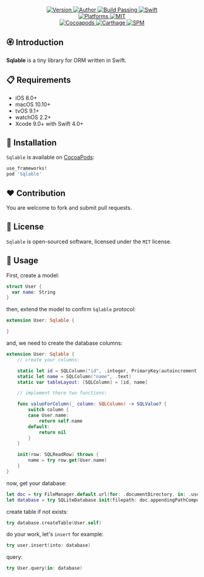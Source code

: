 
<p align="center">
  <!-- <img src="./Assets/Sqlable.png" alt="Sqlable"> -->
  <br/><a href="https://cocoapods.org/pods/Sqlable">
  <img alt="Version" src="https://img.shields.io/badge/version-1.0.0-brightgreen.svg">
  <img alt="Author" src="https://img.shields.io/badge/author-Meniny-blue.svg">
  <img alt="Build Passing" src="https://img.shields.io/badge/build-passing-brightgreen.svg">
  <img alt="Swift" src="https://img.shields.io/badge/swift-4.0%2B-orange.svg">
  <br/>
  <img alt="Platforms" src="https://img.shields.io/badge/platform-macOS%20%7C%20iOS%20%7C%20tvOS%20%7C%20watchOS-lightgrey.svg">
  <img alt="MIT" src="https://img.shields.io/badge/license-MIT-blue.svg">
  <br/>
  <img alt="Cocoapods" src="https://img.shields.io/badge/cocoapods-compatible-brightgreen.svg">
  <img alt="Carthage" src="https://img.shields.io/badge/carthage-working%20on-red.svg">
  <img alt="SPM" src="https://img.shields.io/badge/swift%20package%20manager-compatible-brightgreen.svg">
  </a>
</p>

## 🏵 Introduction

**Sqlable** is a tiny library for ORM written in Swift.

## 📋 Requirements

- iOS 8.0+
- macOS 10.10+
- tvOS 9.1+
- watchOS 2.2+
- Xcode 9.0+ with Swift 4.0+

## 📲 Installation

`Sqlable` is available on [CocoaPods](https://cocoapods.org):

```ruby
use_frameworks!
pod 'Sqlable'
```

## ❤️ Contribution

You are welcome to fork and submit pull requests.

## 🔖 License

`Sqlable` is open-sourced software, licensed under the `MIT` license.

## 💫 Usage

First, create a model:

```swift
struct User {
  var name: String
}
```

then, extend the model to confirm `Sqlable` protocol:

```swift
extension User: Sqlable {

}
```

and, we need to create the database columns:

```swift
extension User: Sqlable {
    // create your columns:

    static let id = SQLColumn("id", .integer, PrimaryKey(autoincrement: true))
    static let name = SQLColumn("name", .text)
    static var tableLayout: [SQLColumn] = [id, name]

    // implement there two functions:

    func valueForColumn(_ column: SQLColumn) -> SQLValue? {
        switch column {
        case User.name:
            return self.name
        default:
            return nil
        }
    }

    init(row: SQLReadRow) throws {
        name = try row.get(User.name)
    }
}
```

now, get your database:

```swift
let doc = try FileManager.default.url(for: .documentDirectory, in: .userDomainMask, appropriateFor: nil, create: false)
let database = try SQLiteDatabase.init(filepath: doc.appendingPathComponent("User.db").path)
```

create table if not exists:

```swift
try database.createTable(User.self)
```

do your work, let's `insert` for example:

```swift
try user.insert(into: database)
```
query:

```swift
try User.query(in: database)
```
